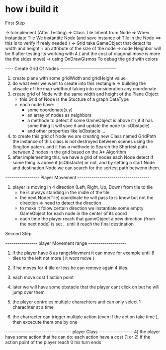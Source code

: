 # how i build it

First Step


-> toImplement (After Testing) => Class Tile Inherit from Node => When instantiate Tile We instantite Node
			(and save instance of Tile in the Node ==> this is to verify if realy needed )
-> Grid take GameObject that detect its width and height + an attribute of the size of the node
-> node Neighbor will be 6 after testing its working with 4 ( and the cost of diagonal move is more tha the sides move)
-> using OnDrawGismos To debug the grid with colors

---- Create Grid Of Nodes ----------------------------
1) create plane with some gridWidth and gridHeight value 
2) do what ever we want to create into this rectangle -> building the obsacle of the map
	widthout taking into consideration any coordonate
3) create grid of Node with the same width and height of the Plane Object
	- this Grid of Node is the Stucture of a graph DataType
	- each node have:
		- some coordonate(x,y)
		- an array of nodes as neighbors
		- a methode to detect if some GameObject is above it ( if it has some thing it will save it and update the node to isObstacle)
		- and other properties like isObstacle ...
4) to create this grid of Node we are creating new Class named GridPath the instance of this class is not destroyed between scenes
	using the Singlton patern. and it has a methode to Search the Shortest path between 2 nodes in the grid based on the A* Algorithm
5) after implementing this, we have a grid of nodes each Node detect if some thing is above it (isObstacle) or not,
	and by setting a start Node and destination Node we can search for the sortest path betwenn them.

----------------- Player Movement ------------------------------------ 
1) player is moving in 4 direction (Left, Right, Up, Down) from tile to tile
	- he is always standing in the midle of the tile
	- the next Node(Tile) coordinate he will pass to is know but not the direction => need to detect the direction
	- to make it folow certain direction we instantiate some empty GameObject for each node in the center of its coord
	- each time the player reach that gameObject a new direction (from the next node) is set .. until it reach the final destination
	



Second Step

----------------  player Movement range -------------------
1) if the player have 8 as rangeMovment it can move for exemple until 8 tiles to the left not more ( it wont move )
2) if he moves for 4 tile or less he can remove again 4 tiles.
3) each move cost 1 action point

4) later we will have some obstacle that the player cant click on but he will jump over them
5) the player controles  multiple charachters and can only select 1 charachter at a time 
6) the charracter can trigger multiple action (even if the action take time ), then excecute them one by one

--------------------------------- player Class -----------------
4) the player have some action that he can do: each action have a cost (1 or 2) if the action point of the player reach 0 his turn ends








